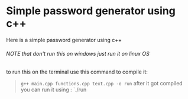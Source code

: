 # Simple password generator using c++
  Here is a simple password generator using c++ 
###### NOTE that don't run this on windows just run it on linux OS
  to run this on the terminal use this command to compile it: 
  > `g++ main.cpp functions.cpp text.cpp -o run`
  after it got compiled you can run it using :
  > `./run
